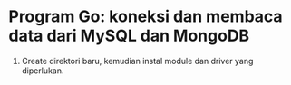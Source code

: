 # Program Go: koneksi dan membaca data dari MySQL dan MongoDB

1. Create direktori baru, kemudian instal module dan driver yang diperlukan.
